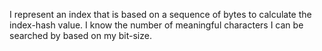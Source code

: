 I represent an index that is based on a sequence of bytes to calculate the index-hash value.  I know the number of meaningful characters I can be searched by based on my bit-size.